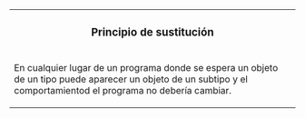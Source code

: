 <table id="card">
    <tr>
        <td align="center">
            <h3>Principio de sustitución</h3>
        </td>
    </tr>
    <tr>
        <td>
            <p>En cualquier lugar de un programa donde se espera un objeto de un tipo puede aparecer un objeto de un subtipo y el comportamientod el programa no debería cambiar.</p>
        </td>
    </tr>
</table>


